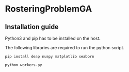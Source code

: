 # RosteringProblemGA

## Installation guide
Python3 and pip has to be installed on the host.

The following libraries are required to run the python script.

`pip install deap numpy matplotlib seaborn`

`python workers.py`

